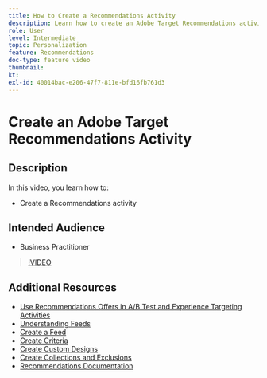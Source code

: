 ```yaml
---
title: How to Create a Recommendations Activity
description: Learn how to create an Adobe Target Recommendations activity
role: User
level: Intermediate
topic: Personalization
feature: Recommendations
doc-type: feature video
thumbnail:
kt:
exl-id: 40014bac-e206-47f7-811e-bfd16fb761d3
---
```

# Create an Adobe Target Recommendations Activity

## Description

In this video, you learn how to:

* Create a Recommendations activity

## Intended Audience

* Business Practitioner

>[!VIDEO](https://video.tv.adobe.com/v/27688?quality=12)

## Additional Resources

* [Use Recommendations Offers in A/B Test and Experience Targeting Activities](use-recommendations-offers.md)
* [Understanding Feeds](understanding-feeds.md)
* [Create a Feed](create-a-feed.md)
* [Create Criteria](create-criteria.md)
* [Create Custom Designs](create-custom-designs.md)
* [Create Collections and Exclusions](create-collections-and-exclusions.md)
* [Recommendations Documentation](https://docs.adobe.com/content/help/en/target/using/recommendations/recommendations.html)
